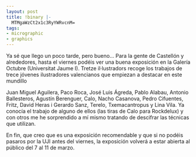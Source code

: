```yaml
---
layout: post
title: !binary |-
  MTMgaWzCt2x1c3RyYWRvcnM=
tags:
- micrographic
- graphics
---
```

Ya sé que llego un poco tarde, pero bueno… Para la gente de Castellón y alrededores, hasta el viernes podéis ver una buena exposición en la Galería Octubre (Universitat Jaume I). Tretze il·lustradors recoge los trabajos de trece jóvenes ilustradores valencianos que empiezan a destacar en este mundillo

Juan Miguel Aguilera, Paco Roca, José Luis Ágreda, Pablo Alabau, Antonio Ballesteros, Agustín Berenguer, Calo, Nacho Casanova, Pedro Cifuentes, Fritz, David Heras i Gerardo Sanz, Terelo, Txemacantropus y Lina Vila. Ya conocía el trabajo de alguno de ellos (las tiras de Calo para Rockdelux) y con otros me he sorprendido a mí mismo tratando de descifrar las técnicas que utilizan.

En fin, que creo que es una exposición recomendable y que si no podéis pasaros por la UJI antes del viernes, la exposición volverá a estar abierta al público del 7 al 11 de marzo.
